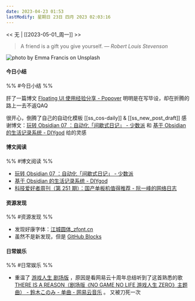 ```yaml
---
date: 2023-04-23 01:53
lastModify: 星期日 23日 四月 2023 02:03:16
---
```


<< 无 | [[2023-05-01_周一]] >>

> A friend is a gift you give yourself.
> — <cite>Robert Louis Stevenson</cite>

![photo by Emma Francis on Unsplash](https://images.unsplash.com/photo-1473654729523-203e25dfda10?crop=entropy&cs=srgb&fm=jpg&ixid=MnwzNjM5Nzd8MHwxfHJhbmRvbXx8fHx8fHx8fDE2ODIxODYwMDA&ixlib=rb-4.0.3&q=85&w=200&h=200)

#### 今日小结
%% #今日小结 %%

肝了一篇博文 [Floating UI 使用经验分享 - Popover](https://x.cosine.ren/floating-ui-experience-popover) 明明是在写毕设，却在折腾的路上一去不返QAQ

很开心，倒腾了自己的自动化模板 [[ss_cos-daily]] & [[ss_new_post_draft]]
感谢博文：[玩转 Obsidian 07 ：自动化「间歇式日记」 - 少数派](https://client.sspai.com/post/69982#) 和 [基于 Obsidian 的生活记录系统 - DIYgod](https://diygod.me/obsidian) 给的灵感

#### 博文阅读
%% #博文阅读 %%

- [玩转 Obsidian 07 ：自动化「间歇式日记」 - 少数派](https://client.sspai.com/post/69982#) 
- [基于 Obsidian 的生活记录系统 - DIYgod](https://diygod.me/obsidian)
- [科技爱好者周刊（第 251 期）：国产单板机值得推荐 - 阮一峰的网络日志](http://www.ruanyifeng.com/blog/2023/04/weekly-issue-251.html)

#### 资源发现
%% #资源发现 %%

- 发现好康字体：[江城圆体_zfont.cn](https://www.zfont.cn/cn/font_213.html#)
- 虽然不是新发现，但是 [GitHub Blocks](https://blocks.githubnext.com/)

#### 日常娱乐
%% #日常娱乐 %%

- 重温了 [游戏人生 剧场版](https://movie.douban.com/subject/26837952/) ，原因是看网易云十周年总结听到了这首熟悉的歌 [THERE IS A REASON（剧场版《NO GAME NO LIFE 游戏人生 ZERO》主题曲） - 鈴木このみ - 单曲 - 网易云音乐](https://music.163.com/#/song?id=490182455&userid=361029804) 。 又被刀死一次


